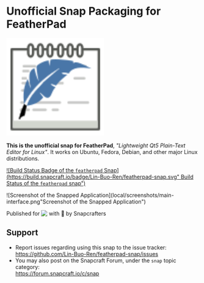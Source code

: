# Unofficial Snap Packaging for FeatherPad
<!--
	Use the Staticaly service for easy access to in-repo pictures:
	https://www.staticaly.com/
-->
<img src=gui/featherpad.svg alt='Icon of FeatherPad' width=256px title='Icon of FeatherPad' />

**This is the unofficial snap for FeatherPad**, *"Lightweight Qt5 Plain-Text Editor for Linux"*. It works on Ubuntu, Fedora, Debian, and other major Linux distributions.

[![Build Status Badge of the `featherpad` Snap](https://build.snapcraft.io/badge/Lin-Buo-Ren/featherpad-snap.svg" Build Status of the `featherpad` snap")](https://build.snapcraft.io/user/Lin-Buo-Ren/featherpad-snap)

![Screenshot of the Snapped Application](local/screenshots/main-interface.png"Screenshot of the Snapped Application")

Published for <img src="http://anything.codes/slack-emoji-for-techies/emoji/tux.png" align="top" width="24" /> with 💝 by Snapcrafters

<!-- Uncomment and modify this when you have published the snap to the Snap Store
## Installation
([Don't have snapd installed?](https://snapcraft.io/docs/core/install))

### In a Terminal
    # Install the snap #
    sudo snap install --channel=edge --devmode featherpad
    #sudo snap install --channel=beta featherpad
    #sudo snap install featherpad
    
    # Connect the snap to essential security confinement interfaces #
    ## (Proper reasoning for connecting _plug_name_) ##
    sudo snap connect featherpad:_plug_name_
    
    # Connect the snap to optional security confinement interfaces #
    ## (Proper reasoning for connecting _plug_name_) ##
    sudo snap connect featherpad:_plug_name_
    
    # Launch the application #
    featherpad
    snap run featherpad # If you have another existing installation

### The Graphical Way
[![Get it from the Snap Store](https://snapcraft.io/static/images/badges/en/snap-store-black.svg)](https://snapcraft.io/featherpad)
-->

<!-- Uncomment when you have test results
## What is Working
* [A list of functionallities that are verified working]

## What is NOT Working...yet 
Check out the [issue tracker](https://github.com/Lin-Buo-Ren/featherpad-snap/issues) for known issues.
-->

## Support
* Report issues regarding using this snap to the issue tracker:  
  <https://github.com/Lin-Buo-Ren/featherpad-snap/issues>
* You may also post on the Snapcraft Forum, under the `snap` topic category:  
  <https://forum.snapcraft.io/c/snap>
